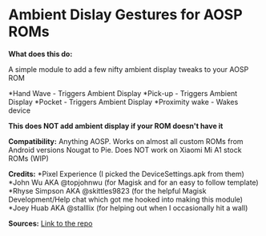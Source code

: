 # Ambient Dislay Gestures for AOSP ROMs





**What does this do:**

A simple module to add a few nifty ambient display tweaks to your AOSP ROM




*Hand Wave - Triggers Ambient Display
*Pick-up - Triggers Ambient Display
*Pocket - Triggers Ambient Display
*Proximity wake - Wakes device


**This does NOT add ambient display if your ROM doesn't have it**




**Compatibility:**
Anything AOSP. Works on almost all custom ROMs from Android versions Nougat to Pie. 
Does NOT work on Xiaomi Mi A1 stock ROMs (WIP)


**Credits:**
*Pixel Experience (I picked the DeviceSettings.apk from them)
*John Wu AKA @topjohnwu (for Magisk and for an easy to follow template)
*Rhyse Simpson AKA @skittles9823 (for the helpful Magisk Development/Help chat which got me hooked into making this module)
*Joey Huab AKA @stalllix (for helping out when I occasionally hit a wall)


**Sources:**
[Link to the repo](www.github.com/ronell1292k/ad_gestures)
